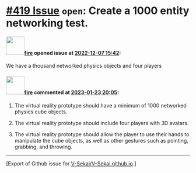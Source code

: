 # [\#419 Issue](https://github.com/V-Sekai/V-Sekai.github.io/issues/419) `open`: Create a 1000 entity networking test.

#### <img src="https://avatars.githubusercontent.com/u/32321?u=c2e06a3d2b49a467aa907e54aa259516440267cc&v=4" width="50">[fire](https://github.com/fire) opened issue at [2022-12-07 15:42](https://github.com/V-Sekai/V-Sekai.github.io/issues/419):

We have a thousand networked physics objects and four players

#### <img src="https://avatars.githubusercontent.com/u/32321?u=c2e06a3d2b49a467aa907e54aa259516440267cc&v=4" width="50">[fire](https://github.com/fire) commented at [2023-01-23 20:05](https://github.com/V-Sekai/V-Sekai.github.io/issues/419#issuecomment-1400907185):

1. The virtual reality prototype should have a minimum of 1000 networked physics cube objects.

2. The virtual reality prototype should include four players with 3D avatars.

3. The virtual reality prototype should allow the player to use their hands to manipulate the cube objects, as well as other gestures such as pointing, grabbing, and throwing.


-------------------------------------------------------------------------------



[Export of Github issue for [V-Sekai/V-Sekai.github.io](https://github.com/V-Sekai/V-Sekai.github.io).]

